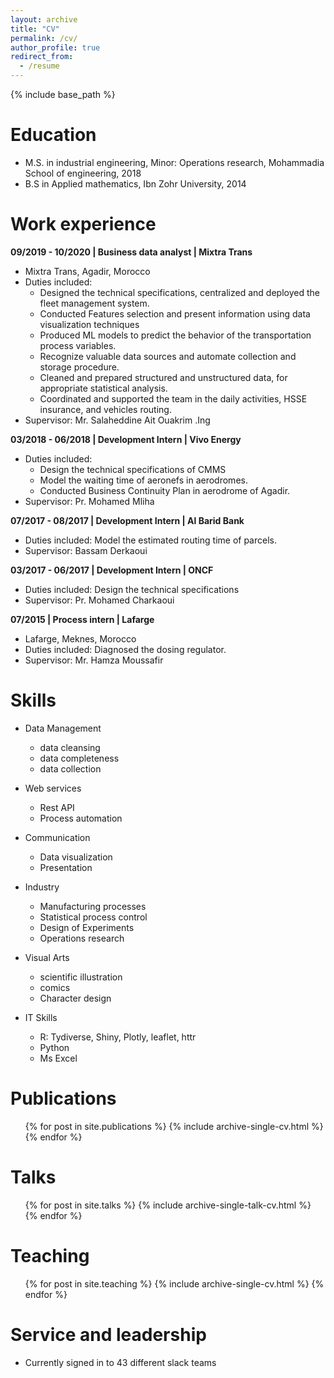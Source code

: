 ```yaml
---
layout: archive
title: "CV"
permalink: /cv/
author_profile: true
redirect_from:
  - /resume
---
```


{% include base_path %}

Education
======
* M.S. in industrial engineering, Minor: Operations research, Mohammadia School of engineering, 2018
* B.S in Applied mathematics, Ibn Zohr University, 2014



Work experience
======
**09/2019 - 10/2020 | Business data analyst | Mixtra Trans**
  * Mixtra Trans, Agadir, Morocco
  * Duties included:
    * Designed the technical specifications, centralized and deployed the fleet management system.
    * Conducted Features selection and present information using data visualization techniques
    * Produced ML models to predict the behavior of the transportation process variables.
    * Recognize valuable data sources and automate collection and storage procedure.
    * Cleaned and prepared structured and unstructured data, for appropriate statistical analysis.
    * Coordinated and supported the team in the daily activities, HSSE insurance, and vehicles routing.
  * Supervisor: Mr. Salaheddine Ait Ouakrim .Ing

**03/2018 - 06/2018 | Development Intern | Vivo Energy**
  * Duties included:
    * Design the technical specifications of CMMS
    * Model the waiting time of aeronefs in aerodromes.
    * Conducted Business Continuity Plan in aerodrome of Agadir.
  * Supervisor: Pr. Mohamed Mliha

**07/2017 - 08/2017 | Development Intern | Al Barid Bank**
  * Duties included: Model the estimated routing time of parcels. 
  * Supervisor: Bassam Derkaoui

**03/2017 - 06/2017 | Development Intern | ONCF**
  * Duties included: Design the technical specifications
  * Supervisor: Pr. Mohamed Charkaoui

**07/2015 | Process intern | Lafarge**
  * Lafarge, Meknes, Morocco
  * Duties included: Diagnosed the dosing regulator.
  * Supervisor: Mr. Hamza Moussafir
  
Skills
======

* Data Management
  * data cleansing
  * data completeness
  * data collection
  
* Web services
  * Rest API
  * Process automation

* Communication
  * Data visualization
  * Presentation

* Industry
  * Manufacturing processes
  * Statistical process control
  * Design of Experiments
  * Operations research

* Visual Arts
  * scientific illustration
  * comics
  * Character design
  
* IT Skills
  * R: Tydiverse, Shiny, Plotly, leaflet, httr
  * Python
  * Ms Excel

Publications
======
  <ul>{% for post in site.publications %}
    {% include archive-single-cv.html %}
  {% endfor %}</ul>
  
Talks
======
  <ul>{% for post in site.talks %}
    {% include archive-single-talk-cv.html %}
  {% endfor %}</ul>
  
Teaching
======
  <ul>{% for post in site.teaching %}
    {% include archive-single-cv.html %}
  {% endfor %}</ul>
  
Service and leadership
======
* Currently signed in to 43 different slack teams
